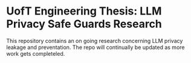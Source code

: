 # UofT Engineering Thesis: LLM Privacy Safe Guards Research
This repository contains an on going research concerning LLM privacy leakage and preventation. The repo will continually be updated as more work gets completeled.
